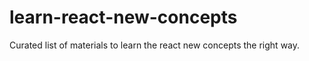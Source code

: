 # learn-react-new-concepts
Curated list of materials to learn the react new concepts the right way.
